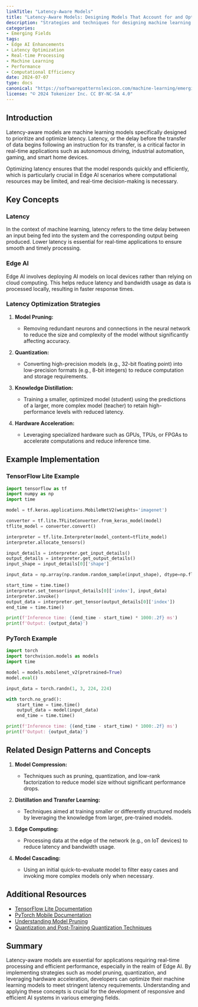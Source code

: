 ```yaml
---
linkTitle: "Latency-Aware Models"
title: "Latency-Aware Models: Designing Models That Account for and Optimize Latency"
description: "Strategies and techniques for designing machine learning models that prioritize and optimize latency, ensuring efficient performance in real-time applications."
categories:
- Emerging Fields
tags:
- Edge AI Enhancements
- Latency Optimization
- Real-time Processing
- Machine Learning
- Performance
- Computational Efficiency
date: 2024-07-07
type: docs
canonical: "https://softwarepatternslexicon.com/machine-learning/emerging-fields/edge-ai-enhancements/latency-aware-models"
license: "© 2024 Tokenizer Inc. CC BY-NC-SA 4.0"
---
```


## Introduction

Latency-aware models are machine learning models specifically designed to prioritize and optimize latency. Latency, or the delay before the transfer of data begins following an instruction for its transfer, is a critical factor in real-time applications such as autonomous driving, industrial automation, gaming, and smart home devices.

Optimizing latency ensures that the model responds quickly and efficiently, which is particularly crucial in Edge AI scenarios where computational resources may be limited, and real-time decision-making is necessary.

## Key Concepts

### Latency

In the context of machine learning, latency refers to the time delay between an input being fed into the system and the corresponding output being produced. Lower latency is essential for real-time applications to ensure smooth and timely processing.

### Edge AI

Edge AI involves deploying AI models on local devices rather than relying on cloud computing. This helps reduce latency and bandwidth usage as data is processed locally, resulting in faster response times.

### Latency Optimization Strategies

1. **Model Pruning:**
   - Removing redundant neurons and connections in the neural network to reduce the size and complexity of the model without significantly affecting accuracy.

2. **Quantization:**
   - Converting high-precision models (e.g., 32-bit floating point) into low-precision formats (e.g., 8-bit integers) to reduce computation and storage requirements.

3. **Knowledge Distillation:**
   - Training a smaller, optimized model (student) using the predictions of a larger, more complex model (teacher) to retain high-performance levels with reduced latency.

4. **Hardware Acceleration:**
   - Leveraging specialized hardware such as GPUs, TPUs, or FPGAs to accelerate computations and reduce inference time.

## Example Implementation

### TensorFlow Lite Example

```python
import tensorflow as tf
import numpy as np
import time

model = tf.keras.applications.MobileNetV2(weights='imagenet')

converter = tf.lite.TFLiteConverter.from_keras_model(model)
tflite_model = converter.convert()

interpreter = tf.lite.Interpreter(model_content=tflite_model)
interpreter.allocate_tensors()

input_details = interpreter.get_input_details()
output_details = interpreter.get_output_details()
input_shape = input_details[0]['shape']

input_data = np.array(np.random.random_sample(input_shape), dtype=np.float32)

start_time = time.time()
interpreter.set_tensor(input_details[0]['index'], input_data)
interpreter.invoke()
output_data = interpreter.get_tensor(output_details[0]['index'])
end_time = time.time()

print(f'Inference time: {(end_time - start_time) * 1000:.2f} ms')
print(f'Output: {output_data}')
```

### PyTorch Example

```python
import torch
import torchvision.models as models
import time

model = models.mobilenet_v2(pretrained=True)
model.eval()

input_data = torch.randn(1, 3, 224, 224)

with torch.no_grad():
    start_time = time.time()
    output_data = model(input_data)
    end_time = time.time()

print(f'Inference time: {(end_time - start_time) * 1000:.2f} ms')
print(f'Output: {output_data}')
```

## Related Design Patterns and Concepts

1. **Model Compression:**
   - Techniques such as pruning, quantization, and low-rank factorization to reduce model size without significant performance drops.

2. **Distillation and Transfer Learning:**
   - Techniques aimed at training smaller or differently structured models by leveraging the knowledge from larger, pre-trained models.

3. **Edge Computing:**
   - Processing data at the edge of the network (e.g., on IoT devices) to reduce latency and bandwidth usage.

4. **Model Cascading:**
   - Using an initial quick-to-evaluate model to filter easy cases and invoking more complex models only when necessary.

## Additional Resources

- [TensorFlow Lite Documentation](https://www.tensorflow.org/lite/guide)
- [PyTorch Mobile Documentation](https://pytorch.org/mobile/home/)
- [Understanding Model Pruning](https://arxiv.org/abs/1710.01878)
- [Quantization and Post-Training Quantization Techniques](https://www.tensorflow.org/model_optimization/guide/quantization)

## Summary

Latency-aware models are essential for applications requiring real-time processing and efficient performance, especially in the realm of Edge AI. By implementing strategies such as model pruning, quantization, and leveraging hardware acceleration, developers can optimize their machine learning models to meet stringent latency requirements. Understanding and applying these concepts is crucial for the development of responsive and efficient AI systems in various emerging fields.
